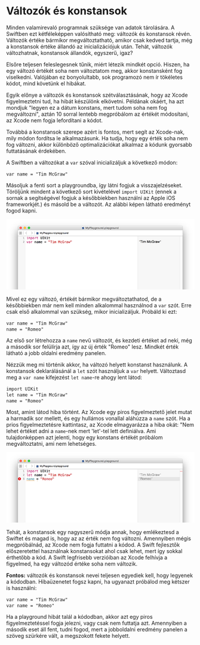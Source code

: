 # Változók és konstansok

Minden valamirevaló programnak szüksége van adatok tárolására. A Swiftben ezt kétféleképpen valósítható meg: változók és konstansok révén. Változók értéke bármikor megváltoztatható, amikor csak kedved tartja, még a konstansok értéke állandó az inicializációjuk után. Tehát, változók változhatnak, konstansok állandók, egyszerű, igaz?

Elsőre teljesen feleslegesnek tűnik, miért létezik mindkét opció. Hiszen, ha egy változó értékét soha nem változtatom meg, akkor konstansként fog viselkedni. Valójában ez bonyolultabb, sok programozó nem ír tökéletes kódot, mind követünk el hibákat.

Egyik előnye a változók és konstansok szétválasztásának, hogy az Xcode figyelmeztetni tud, ha hibát készülönk elkövetni. Példának okáért, ha azt mondjuk "legyen ez a dátum konstans, mert tudom soha nem fog megváltozni", aztán 10 sorral lentebb megpróbálom az értékét módosítani, az Xcode nem fogja lefordítani a kódot.

Továbbá a konstansok szerepe azért is fontos, mert segít az Xcode-nak, mily módon fordítsa le alkalmazásunk. Ha tudja, hogy egy érték soha nem fog változni, akkor különböző optimalizációkat alkalmaz a kódunk gyorsabb futtatásának érdekében. 


A Swiftben a változókat a `var` szóval inicializáljuk a következő módon:

    var name = "Tim McGraw"

Másoljuk a fenti sort a playgroundba, így látni fogjuk a visszajelzéseket. Töröljünk mindent a következő sort kivételével `import UIKit` (ennek a sornak a segítségével fogjuk a későbbiekben használni az Apple iOS frameworkjét.) és másold be a változót. Az alábbi képen látható eredményt fogod kapni.

![Az Xcode playgroundjában a bal oldalra gépelt kód eredménye, a jobb oldalon jelenik meg egy picit később.](0-2.png)

Mivel ez egy változó, értékét bármikor megváltoztathatod, de a későbbiekben már nem kell minden alkalommal használnod a `var` szót. Erre csak első alkalommal van szükség, mikor inicializáljuk. Próbáld ki ezt:

    var name = "Tim McGraw"
    name = "Romeo"

Az első sor létrehozza a `name` nevű változót, és kezdeti értéket ad neki, még a második sor felülírja azt, így az új érték "Romeo" lesz. Mindkét érték látható a jobb oldalni eredmény panelen.

Nézzük meg mi történik akkor, ha változó helyett konstanst használunk. A konstansok deklarálásánál a `let` szót használjuk a `var` helyett. Változtasd meg a `var name` kifejezést `let name`-re ahogy lent látod:

    import UIKit
    let name = "Tim McGraw"
    name = "Romeo"

Most, amint látod hiba történt. Az Xcode egy piros figyelmeztető jelet mutat a harmadik sor mellett, és egy hullámos vonallal aláhúzza a `name` szót. Ha a prios figyelmeztetésre kattintasz, az Xcode elmagyarázza a hiba okát: "Nem lehet értéket adni a `name`-nek mert 'let'-tel lett definiálva. Ami tulajdonképpen azt jelenti, hogy egy konstans értékét próbálom megváltoztatni, ami nem lehetséges.

![Ha egy konstans értékét próbálod megváltoztatni a Swiftben, az Xcode nem fogja lefordítani az alkalmazásod.](0-3.png)

Tehát, a konstansok egy nagyszerű módja annak, hogy emlékeztesd a Swiftet és magad is, hogy az az érték nem fog változni. Amennyiben mégis megpróbálnád, az Xcode nem fogja futtatni a kódod. A Swift fejlesztők előszeretettel használnak konstansokat ahol csak lehet, mert így sokkal érthetőbb a kód. A Swift legfrisebb verzióiban az Xcode felhívja a figyelmed, ha egy változód értéke soha nem változik.

**Fontos:** változók és konstansok nevei teljesen egyediek kell, hogy legyenek a kódodban. Hibaüzenetet fogsz kapni, ha ugyanazt próbálod meg kétszer is használni:

    var name = "Tim McGraw"
    var name = "Romeo"

Ha a playground hibát talál a kódodban, akkor azt egy piros figyelmeztetéssel fogja jelezni, vagy csak nem futtatja azt. Amennyiben a második eset áll fent, tudni fogod, mert a jobboldalni eredmény panelen a szöveg szürkére vált, a megszokott fekete helyett.

